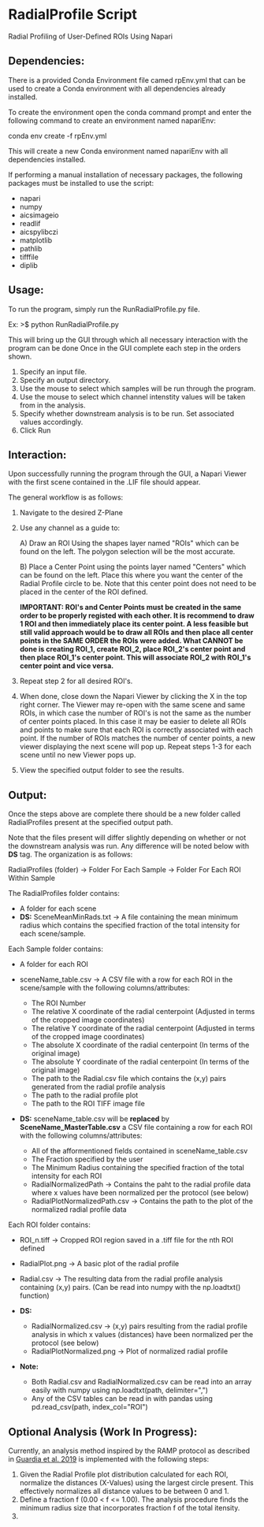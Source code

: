 # RadialProfile Script

Radial Profiling of User-Defined ROIs Using Napari

## Dependencies:
There is a provided Conda Environment file camed rpEnv.yml that can be used to create a Conda environment with all dependencies already installed.

To create the environment open the conda command prompt and enter the following command to create an environment named napariEnv:

conda env create -f rpEnv.yml

This will create a new Conda environment named napariEnv with all dependencies installed.

If performing a manual installation of necessary packages, the following packages must be installed to use the script:
- napari
- numpy
- aicsimageio
- readlif
- aicspylibczi
- matplotlib
- pathlib
- tifffile
- diplib

## Usage:
To run the program, simply run the RunRadialProfile.py file.

Ex: >$ python RunRadialProfile.py

This will bring up the GUI through which all necessary interaction with the program can be done Once in the GUI complete each step in the orders shown.

1. Specify an input file.
2. Specify an output directory.
3. Use the mouse to select which samples will be run through the program.
4. Use the mouse to select which channel intenstity values will be taken from in the analysis.
5. Specify whether downstream analysis is to be run. Set associated values accordingly.
6. Click Run

## Interaction:
Upon successfully running the program through the GUI, a Napari Viewer with the first scene contained in the .LIF file should appear.

The general workflow is as follows:

1. Navigate to the desired Z-Plane

2. Use any channel as a guide to:

	A) Draw an ROI Using the shapes layer named "ROIs" which can be found on the left. The polygon selection will be the most accurate.

	B) Place a Center Point using the points layer named "Centers" which can be found on the left. Place this where you want the center of the Radial Profile circle to be.
	   Note that this center point does not need to be placed in the center of the ROI defined.

	**IMPORTANT: ROI's and Center Points must be created in the same order to be properly registed with each other. It is recommend to draw 1 ROI and then 
	immediately place its center point. A less feasible but still valid approach would be to draw all ROIs and then place all center points in the SAME ORDER the ROIs were added. 
	What CANNOT be done is creating ROI_1, create ROI_2, place ROI_2's center point and then place ROI_1's center point. This will associate ROI_2 with ROI_1's 
	center point and vice versa.**

3. Repeat step 2 for all desired ROI's.

4. When done, close down the Napari Viewer by clicking the X in the top right corner. The Viewer may re-open with the same scene and same ROIs, in which case the number of ROI's is not the same as the number of center points placed. In this case it may be easier to delete all ROIs and points to make sure that each ROI is correctly associated with each point. If the number of ROIs matches the number of center points, a new viewer displaying the next scene will pop up. Repeat steps 1-3 for each scene until no new Viewer pops up.

5. View the specified output folder to see the results.

## Output:

Once the steps above are complete there should be a new folder called RadialProfiles present at the specified output path.

Note that the files present will differ slightly depending on whether or not the downstream analysis was run. Any difference will be noted below with **DS** tag.
The organization is as follows:

RadialProfiles (folder) -> Folder For Each Sample -> Folder For Each ROI Within Sample

The RadialProfiles folder contains:
- A folder for each scene
- **DS:** SceneMeanMinRads.txt -> A file containing the mean minimum radius which contains the specified fraction of the total intensity for each scene/sample.

Each Sample folder contains:
- A folder for each ROI
- sceneName_table.csv -> A CSV file with a row for each ROI in the scene/sample with the following columns/attributes:
	- The ROI Number
	- The relative X coordinate of the radial centerpoint (Adjusted in terms of the cropped image coordinates)
	- The relative Y coordinate of the radial centerpoint (Adjusted in terms of the cropped image coordinates)
	- The absolute X coordinate of the radial centerpoint (In terms of the original image)
	- The absolute Y coordinate of the radial centerpoint (In terms of the original image)
	- The path to the Radial.csv file which contains the (x,y) pairs generated from the radial profile analysis
	- The path to the radial profile plot
	- The path to the ROI TIFF image file

- **DS:** sceneName_table.csv will be **replaced** by **SceneName_MasterTable.csv** a CSV file containing a row for each ROI with the following columns/attributes:
	- All of the afformentioned fields contained in sceneName_table.csv
	- The Fraction specified by the user
	- The Minimum Radius containing the specified fraction of the total intensity for each ROI
	- RadialNormalizedPath -> Contains the paht to the radial profile data where x values have been normalized per the protocol (see below)
	- RadialPlotNormalizedPath.csv -> Contains the path to the plot of the normalized radial profile data

Each ROI folder contains:
- ROI_n.tiff -> Cropped ROI region saved in a .tiff file for the nth ROI defined
- RadialPlot.png -> A basic plot of the radial profile
- Radial.csv -> The resulting data from the radial profile analysis containing (x,y) pairs. (Can be read into numpy with the np.loadtxt() function)

- **DS:**
	- RadialNormalized.csv -> (x,y) pairs resulting from the radial profile analysis in which x values (distances) have been normalized per the protocol (see below)
	- RadialPlotNormalized.png -> Plot of normalized radial profile

- **Note:**
	- Both Radial.csv and RadialNormalized.csv can be read into an array easily with numpy using np.loadtxt(path, delimiter=",")
	- Any of the CSV tables can be read in with pandas using pd.read_csv(path, index_col="ROI")

## Optional Analysis (Work In Progress):
Currently, an analysis method inspired by the RAMP protocol as described in [Guardia et al. 2019](https://journals.plos.org/plosbiology/article?id=10.1371/journal.pbio.3000279#sec002) is implemented with the following steps:

1. Given the Radial Profile plot distribution calculated for each ROI, normalize the distances (X-Values) using the largest circle present. This effectively normalizes all distance values to be between 0 and 1.
2. Define a fraction f (0.00 < f <= 1.00). The analysis procedure finds the minimum radius size that incorporates fraction f of the total itensity.
3. 
